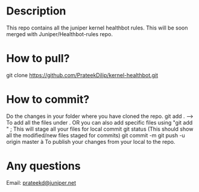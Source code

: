 # Description
This repo contains all the juniper kernel healthbot rules. This will be soon merged with Juniper/Healthbot-rules repo.

# How to pull?

git clone https://github.com/PrateekDilip/kernel-healthbot.git


# How to commit?
 
Do the changes in your folder where you have cloned the repo.
git add .  --> To add all the files under . OR you can also add specific files using "git add <filename>" ; This will stage all your files for local commit
git status (This should show all the modified/new files staged for commits)
git commit -m <commit message>
git push -u origin master à To publish your changes from your local to the repo.
  
# Any questions

Email: prateekd@juniper.net
